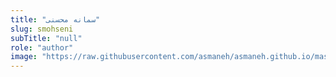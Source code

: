```yaml
--- 
title: "سمانه محسنی" 
slug: smohseni 
subTitle: "null" 
role: "author" 
image: "https://raw.githubusercontent.com/asmaneh/asmaneh.github.io/master/assets/img/authors/smohseni.jpg" 
--- 
```

